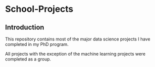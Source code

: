# School-Projects

## Introduction

This repository contains most of the major data science projects I have completed in my PhD program. 

All projects with the exception of the machine learning projects were completed as a group.
